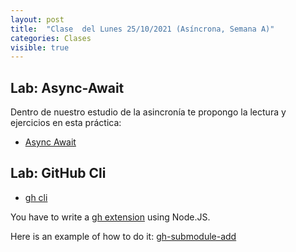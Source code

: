 ```yaml
---
layout: post
title:  "Clase  del Lunes 25/10/2021 (Asíncrona, Semana A)"
categories: Clases
visible: true
---
```




## Lab: Async-Await

Dentro de nuestro estudio de la asincronía te propongo la lectura y ejercicios en esta práctica:

* [Async Await]({{site.baseurl}}/tema2-async/practicas/p14-t2-async-await/)

## Lab: GitHub Cli 

* [gh cli]({{site.baseurl}}/practicas/06p6-t1-gh-cli.html#extension)

You have to write a [gh extension]({{site.baseurl}}/tema1-introduccion/gh#extension) using Node.JS.

Here is an example of how to do it: [gh-submodule-add](https://github.com/crguezl/gh-submodule-add)

